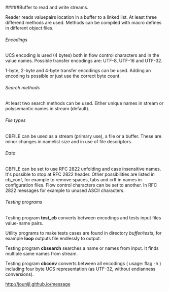 #####Buffer to read and write streams.

Reader reads valuepairs location in a buffer to a linked list. At least three 
differend methods are used. Methods can be compiled with macro defines in 
different object files.

###### Encodings

UCS encoding is used (4 bytes) both in flow control characters and in the value 
names. Possible transfer encodings are: UTF-8, UTF-16 and UTF-32. 

1-byte, 2-byte and 4-byte transfer encodings can be used. Adding an encoding is 
possible or just use the correct byte count.

###### Search methods
 
At least two search methods can be used. Either unique names in stream or 
polysemantic names in stream (default).

###### File types

CBFILE can be used as a stream (primary use), a file or a buffer. These are
minor changes in namelist size and in use of file descriptors.

###### Data

CBFILE can be set to use RFC 2822 unfolding and case insensitive names. 
It's possible to stop at RFC 2822 header. Other possibilities are listed in
cb_conf, for example to remove spaces, tabs and crlf in names in configuration
files. Flow control characters can be set to another. In RFC 2822 messages 
for example to unused ASCII characters.

###### Testing programs
 
Testing program **test_cb** converts between encodings and tests input files 
value-name pairs.

Utility programs to make tests cases are found in directory _buffer/tests_, for 
example **loop** outputs file endlessly to output.

Testing program **cbsearch** searches a name or names from input. It finds multiple 
same names from stream.
 
Testing program **cbconv** converts between all encodings ( usage: flag -h )
including four byte UCS representation (as UTF-32, without endianness
conversions).

 
<a href="http://jounijl.github.io/message">http://jounijl.github.io/message</a>

